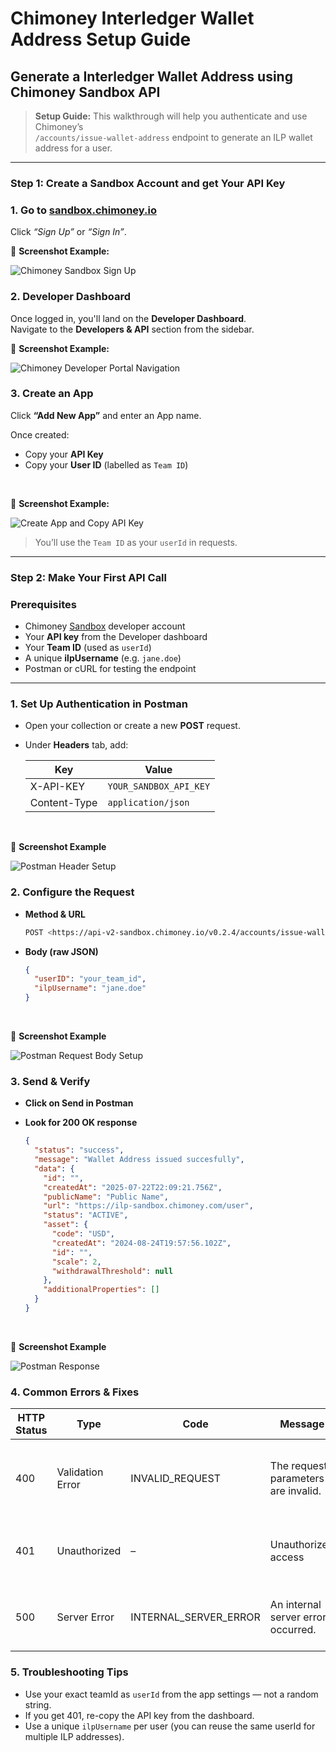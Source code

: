 # Chimoney Interledger Wallet Address  Setup Guide

## Generate a Interledger Wallet Address using Chimoney Sandbox API

> **Setup Guide:** This walkthrough will help you authenticate and use Chimoney’s  
> `/accounts/issue-wallet-address` endpoint to generate an ILP wallet address for a user.

---

###  **Step 1: Create a Sandbox Account and get Your API Key**

### 1. Go to [sandbox.chimoney.io](https://sandbox.chimoney.io)

Click *“Sign Up”* or *“Sign In”*.

📸 **Screenshot Example:** 

![Chimoney Sandbox Sign Up](https://i.postimg.cc/Wz4ZYZVy/image.png)

### 2. Developer Dashboard

Once logged in, you'll land on the **Developer Dashboard**.  
Navigate to the **Developers & API** section from the sidebar.

📸 **Screenshot Example:**  

![Chimoney Developer Portal Navigation](https://i.postimg.cc/Nf99yBjR/image.png)

### 3. Create an App

Click **“Add New App”** and enter an App name.

Once created:

- Copy your **API Key**
- Copy your **User ID** (labelled as `Team ID`)
<br/>

📸 **Screenshot Example:** 

![Create App and Copy API Key](https://i.postimg.cc/C19Z7QvR/image.png)

> You’ll use the `Team ID` as your `userId` in requests.

---



### **Step 2: Make Your First API Call**

###  Prerequisites

- Chimoney [Sandbox](https://sandbox.chimoney.io) developer account
- Your **API key** from the Developer dashboard
- Your **Team ID** (used as `userId`)
- A unique **ilpUsername** (e.g. `jane.doe`)
- Postman or cURL for testing the endpoint

---
### 1. Set Up Authentication in Postman

- Open your collection or create a new **POST** request.
- Under **Headers** tab, add:

  | Key          | Value                  |
  | ------------ | ---------------------- |
  | X-API-KEY    | `YOUR_SANDBOX_API_KEY` |
  | Content-Type | `application/json`     |

<br/>

📸 **Screenshot Example**  

![Postman Header Setup](https://i.postimg.cc/dQdDvnH9/image.png)

###  2. Configure the Request

- **Method & URL**

  ```bash
  POST <https://api-v2-sandbox.chimoney.io/v0.2.4/accounts/issue-wallet-address>
  ```

- **Body (raw JSON)**

  ```json
  {
    "userID": "your_team_id",
    "ilpUsername": "jane.doe"
  }
  ```

 <br/>

📸 **Screenshot Example**  

![Postman Request Body Setup](https://i.postimg.cc/Pfmf0JJ3/image.png)


### 3. Send & Verify

- **Click on **Send** in Postman**
- **Look for 200 OK response**

  ```json
  {
    "status": "success",
    "message": "Wallet Address issued succesfully",
    "data": {
      "id": "",
      "createdAt": "2025-07-22T22:09:21.756Z",
      "publicName": "Public Name",
      "url": "https://ilp-sandbox.chimoney.com/user",
      "status": "ACTIVE",
      "asset": {
        "code": "USD",
        "createdAt": "2024-08-24T19:57:56.102Z",
        "id": "",
        "scale": 2,
        "withdrawalThreshold": null
      },
      "additionalProperties": []
    }
  }
  ```

<br/>

📸 **Screenshot Example**  

![Postman Response](https://i.postimg.cc/0N3CLxZn/image.png)

###  **4. Common Errors & Fixes**

| HTTP Status | Type             | Code                    | Message                                       | Likely Cause                             | Suggested Fix                                     |
|-------------|------------------|--------------------------|-----------------------------------------------|-------------------------------------------|--------------------------------------------------|
| 400         | Validation Error | INVALID_REQUEST          | The request parameters are invalid.           | `userId` or `ilpUsername` is invalid or missing | Double-check the request body and field formats |
| 401         | Unauthorized     | –                        | Unauthorized access                           | API key is missing or incorrect           | Ensure `X-API-KEY` is present and valid in header |
| 500         | Server Error     | INTERNAL_SERVER_ERROR    | An internal server error occurred.            | Issue on Chimoney’s end or malformed request | Try again later or contact Chimoney support       |

### 5. Troubleshooting Tips

-  Use your exact teamId as `userId` from the app settings — not a random string.
-  If you get 401, re-copy the API key from the dashboard.
-  Use a unique `ilpUsername` per user (you can reuse the same userId for multiple ILP addresses).